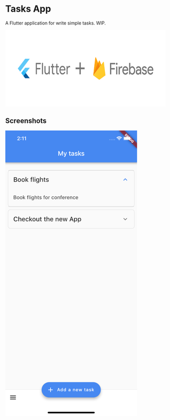 # Tasks App

A Flutter application for write simple tasks. WIP.

<img src="./resources/image.svg?sanitize=true" width="720" height="240">

## Screenshots

<img src="./resources/screen_1.png" width="414 " height="896">
